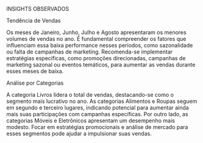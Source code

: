 INSIGHTS OBSERVADOS

Tendência de Vendas

Os meses de Janeiro, Junho, Julho e Agosto apresentaram os menores volumes de vendas no ano.
É fundamental compreender os fatores que influenciam essa baixa performance nesses períodos, como sazonalidade ou falta de campanhas de marketing.
Recomenda-se implementar estratégias específicas, como promoções direcionadas, campanhas de marketing sazonal ou eventos temáticos, para aumentar as vendas durante esses meses de baixa.


Análise por Categorias

A categoria Livros lidera o total de vendas, destacando-se como o segmento mais lucrativo no ano.
As categorias Alimentos e Roupas seguem em segundo e terceiro lugares, indicando potencial para aumentar ainda mais suas participações com campanhas específicas.
Por outro lado, as categorias Móveis e Eletrônicos apresentam um desempenho mais modesto. Focar em estratégias promocionais e análise de mercado para esses segmentos pode ajudar a impulsionar suas vendas.
